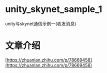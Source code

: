 # unity_skynet_sample_1
unity与skynet通信示例一(收发消息)

# 文章介绍

[https://zhuanlan.zhihu.com/p/78669458](https://zhuanlan.zhihu.com/p/78669458)